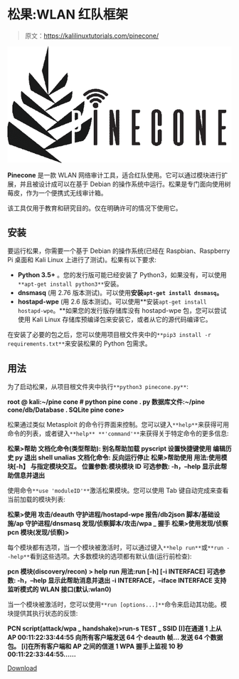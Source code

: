 # 松果:WLAN 红队框架

> 原文：<https://kalilinuxtutorials.com/pinecone/>

[![](img//c7daaab0236c05a0ecbd72de8aa7e6d4.png)](https://blogger.googleusercontent.com/img/b/R29vZ2xl/AVvXsEiQasQvhtij2lEJNYYRyKYULfEv2izy3-YuXwfo51oUVuEX8WHa_MT6v4CbG98qUqalOBIGJMW6GQYIJX2G11RRSU0naIRzHP5ZPz1IRLIhcJFHLRx0ijJETJhOuVwEsXw_emM3NhID6Eq7SueeRoml6ehpiuj_H2qwo4I3vcXLQS0-mDIuMnRkaA6q/s728/logo_full%20(2).png)

**Pinecone** 是一款 WLAN 网络审计工具，适合红队使用。它可以通过模块进行扩展，并且被设计成可以在基于 Debian 的操作系统中运行。松果是专门面向使用树莓皮，作为一个便携式无线审计箱。

该工具仅用于教育和研究目的。仅在明确许可的情况下使用它。

## 安装

要运行松果，你需要一个基于 Debian 的操作系统(已经在 Raspbian、Raspberry Pi 桌面和 Kali Linux 上进行了测试)。松果有以下要求:

*   **Python 3.5+** 。您的发行版可能已经安装了 Python3，如果没有，可以使用`**apt-get install python3**`安装。
*   **dnsmasq** (用 2.76 版本测试)。可以使用**安装`apt-get install dnsmasq`。**
*   **hostapd-wpe** (用 2.6 版本测试)。可以使用**安装`apt-get install hostapd-wpe`。**如果您的发行版存储库没有 hostapd-wpe 包，您可以尝试使用 Kali Linux 存储库预编译包来安装它，或者从它的源代码编译它。

在安装了必要的包之后，您可以使用项目根文件夹中的`**pip3 install -r requirements.txt**`来安装松果的 Python 包需求。

## 用法

为了启动松果，从项目根文件夹中执行`**python3 pinecone.py**`:

**root @ kali:~/pine cone # python pine cone . py
数据库文件:~/pine cone/db/Database . SQLite
pine cone>**

松果通过类似 Metasploit 的命令行界面来控制。您可以键入`**help**`来获得可用命令的列表，或者键入`**help** **'command'**`来获得关于特定命令的更多信息:

**松果>帮助
文档化命令(类型帮助):
别名帮助加载 pyscript 设置快捷键使用
编辑历史 py 退出 shell unalias
文档化命令:
反向运行停止
松果>帮助使用
用法:使用模块[-h】
与指定模块交互。
位置参数:模块模块 ID
可选参数:
-h，–help 显示此帮助信息并退出**

使用命令`**use 'moduleID'**`激活松果模块。您可以使用 Tab 键自动完成来查看当前加载的模块列表:

**松果>使用
攻击/deauth 守护进程/hostapd-wpe 报告/db2json 脚本/基础设施/ap
守护进程/dnsmasq 发现/侦察脚本/攻击/wpa _ 握手
松果>使用发现/侦察
pcn 模块(发现/侦察)>**

每个模块都有选项，当一个模块被激活时，可以通过键入`**help run**`或`**run --help**`看到这些选项。大多数模块的选项都有默认值(运行前检查):

**pcn 模块(discovery/recon) > help run
用法:run [-h] [-i INTERFACE]
可选参数:
-h，–help 显示此帮助消息并退出
-i INTERFACE，–iface INTERFACE
支持监听模式的 WLAN 接口(默认:wlan0)**

当一个模块被激活时，您可以使用`**run [options...]**`命令来启动其功能。模块提供其执行状态的反馈:

**PCN script(attack/wpa _ handshake)>run-s TEST _ SSID
[I]在通道 1 上从 AP 00:11:22:33:44:55 向所有客户端发送 64 个 deauth 帧…
发送 64 个数据包。
[i]在所有客户端和 AP 之间的信道 1 WPA 握手上监视 10 秒 00:11:22:33:44:55……**

[Download](https://github.com/pinecone-wifi/pinecone)
